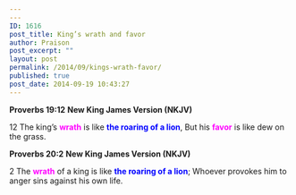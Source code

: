 ```yaml
---
---
ID: 1616
post_title: King’s wrath and favor
author: Praison
post_excerpt: ""
layout: post
permalink: /2014/09/kings-wrath-favor/
published: true
post_date: 2014-09-19 10:43:27
---
```

<strong>Proverbs 19:12</strong>
<strong> New King James Version (NKJV)</strong>

12 The king’s <span style="color: #ff00ff;"><strong>wrath</strong> </span>is like <span style="color: #0000ff;"><strong>the roaring of a lion</strong></span>,
But his <span style="color: #ff00ff;"><strong>favor</strong> </span>is like dew on the grass.

<strong>Proverbs 20:2</strong>
<strong>New King James Version (NKJV)</strong>

2 The <span style="color: #ff00ff;"><strong>wrath</strong> </span>of a king is like <span style="color: #0000ff;"><strong>the roaring of a lion</strong></span>;
Whoever provokes him to anger sins against his own life.